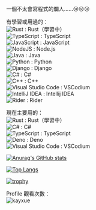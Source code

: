 一個不太會寫程式的爛人......😢😢😢

有學習或用過的：  
![Rust](https://img.shields.io/badge/rust-%23000000.svg?style=for-the-badge&logo=rust&logoColor=white) : Rust（學習中）  
![TypeScript](https://img.shields.io/badge/typescript-%23007ACC.svg?style=for-the-badge&logo=typescript&logoColor=white) : TypeScript  
![JavaScript](https://img.shields.io/badge/javascript-%23323330.svg?style=for-the-badge&logo=javascript&logoColor=%23F7DF1E) : JavaScript    
![NodeJS](https://img.shields.io/badge/node.js-6DA55F?style=for-the-badge&logo=node.js&logoColor=white) : Node.js  
![Java](https://img.shields.io/badge/java-%23ED8B00.svg?style=for-the-badge&logo=coffeescript&logoColor=white) : Java  
![Python](https://img.shields.io/badge/python-3670A0?style=for-the-badge&logo=python&logoColor=ffdd54) : Python  
![Django](https://img.shields.io/badge/django-%23092E20.svg?style=for-the-badge&logo=django&logoColor=white) : Django  
![C#](https://img.shields.io/badge/c%23-%23239120.svg?style=for-the-badge&logo=dotnet&logoColor=white) : C#  
![C++](https://img.shields.io/badge/c++-%2300599C.svg?style=for-the-badge&logo=c%2B%2B&logoColor=white) : C++  
![Visual Studio Code](https://img.shields.io/badge/VSCodium-0078d7.svg?style=for-the-badge&logo=vscodium&logoColor=white) : VSCodium  
![IntelliJ IDEA](https://img.shields.io/badge/IntelliJIDEA-000000.svg?style=for-the-badge&logo=intellij-idea&logoColor=white) : Intellij IDEA  
![Rider](https://img.shields.io/badge/Rider-000000.svg?style=for-the-badge&logo=Rider&logoColor=white&color=black&labelColor=crimson) : Rider  



現在主要用的：  
![Rust](https://img.shields.io/badge/rust-%23000000.svg?style=for-the-badge&logo=rust&logoColor=white) : Rust（學習中）  
![C#](https://img.shields.io/badge/c%23-%23239120.svg?style=for-the-badge&logo=dotnet&logoColor=white) : C#  
![TypeScript](https://img.shields.io/badge/typescript-%23007ACC.svg?style=for-the-badge&logo=typescript&logoColor=white) : TypeScript    
![Deno](https://img.shields.io/badge/deno-000000?style=for-the-badge&logo=deno&logoColor=white) : Deno  
![Visual Studio Code](https://img.shields.io/badge/VSCodium-0078d7.svg?style=for-the-badge&logo=vscodium&logoColor=white) : VSCodium     

[![Anurag's GitHub stats](https://github-stats-kappa.vercel.app/api?username=Kayxue&show_icons=true&count_private=true)](https://github.com/anuraghazra/github-readme-stats)

[![Top Langs](https://github-stats-kappa.vercel.app/api/top-langs/?username=Kayxue&langs_count=10)](https://github.com/anuraghazra/github-readme-stats)

[![trophy](https://github-profile-trophy.vercel.app/?username=Kayxue)](https://github.com/ryo-ma/github-profile-trophy)

Profile 觀看次數：  
![kayxue](https://count.getloli.com/@kayxue)  
